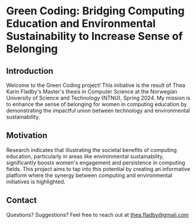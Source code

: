 # Green Coding: Bridging Computing Education and Environmental Sustainability to Increase Sense of Belonging

## Introduction

Welcome to the Green Coding project! This initiative is the result of Thea Karin Fladby's Master's thesis in Computer Science at the Norwegian University of Science and Technology (NTNU), Spring 2024. My mission is to enhance the sense of belonging for women in computing education by demonstrating the impactful union between technology and environmental sustainability.

## Motivation

Research indicates that illustrating the societal benefits of computing education, particularly in areas like environmental sustainability, significantly boosts women's engagement and persistence in computing fields. This project aims to tap into this potential by creating an informative platform where the synergy between computing and environmental initiatives is highlighted.

## Contact

Questions? Suggestions? Feel free to reach out at thea.fladby@gmail.com
